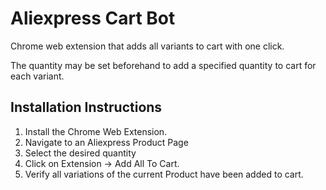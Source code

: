 # Aliexpress Cart Bot

Chrome web extension that adds all variants to cart with one click. 

The quantity may be set beforehand to add a specified quantity to cart for each variant. 

## Installation Instructions
1. Install the Chrome Web Extension. 
2. Navigate to an Aliexpress Product Page
3. Select the desired quantity
4. Click on Extension -> Add All To Cart.
5. Verify all variations of the current Product have been added to cart. 